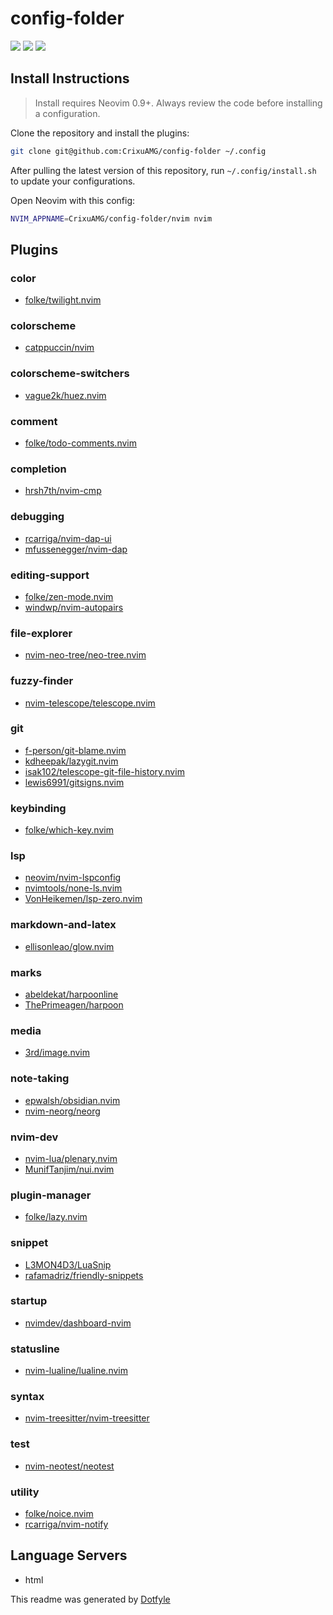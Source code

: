 # config-folder

<a href="https://dotfyle.com/CrixuAMG/config-folder-nvim"><img src="https://dotfyle.com/CrixuAMG/config-folder-nvim/badges/plugins?style=flat" /></a>
<a href="https://dotfyle.com/CrixuAMG/config-folder-nvim"><img src="https://dotfyle.com/CrixuAMG/config-folder-nvim/badges/leaderkey?style=flat" /></a>
<a href="https://dotfyle.com/CrixuAMG/config-folder-nvim"><img src="https://dotfyle.com/CrixuAMG/config-folder-nvim/badges/plugin-manager?style=flat" /></a>


## Install Instructions

 > Install requires Neovim 0.9+. Always review the code before installing a configuration.

Clone the repository and install the plugins:

```sh
git clone git@github.com:CrixuAMG/config-folder ~/.config
```

After pulling the latest version of this repository, run `~/.config/install.sh` to update your configurations.

Open Neovim with this config:

```sh
NVIM_APPNAME=CrixuAMG/config-folder/nvim nvim
```

## Plugins

### color

+ [folke/twilight.nvim](https://dotfyle.com/plugins/folke/twilight.nvim)
### colorscheme

+ [catppuccin/nvim](https://dotfyle.com/plugins/catppuccin/nvim)
### colorscheme-switchers

+ [vague2k/huez.nvim](https://dotfyle.com/plugins/vague2k/huez.nvim)
### comment

+ [folke/todo-comments.nvim](https://dotfyle.com/plugins/folke/todo-comments.nvim)
### completion

+ [hrsh7th/nvim-cmp](https://dotfyle.com/plugins/hrsh7th/nvim-cmp)
### debugging

+ [rcarriga/nvim-dap-ui](https://dotfyle.com/plugins/rcarriga/nvim-dap-ui)
+ [mfussenegger/nvim-dap](https://dotfyle.com/plugins/mfussenegger/nvim-dap)
### editing-support

+ [folke/zen-mode.nvim](https://dotfyle.com/plugins/folke/zen-mode.nvim)
+ [windwp/nvim-autopairs](https://dotfyle.com/plugins/windwp/nvim-autopairs)
### file-explorer

+ [nvim-neo-tree/neo-tree.nvim](https://dotfyle.com/plugins/nvim-neo-tree/neo-tree.nvim)
### fuzzy-finder

+ [nvim-telescope/telescope.nvim](https://dotfyle.com/plugins/nvim-telescope/telescope.nvim)
### git

+ [f-person/git-blame.nvim](https://dotfyle.com/plugins/f-person/git-blame.nvim)
+ [kdheepak/lazygit.nvim](https://dotfyle.com/plugins/kdheepak/lazygit.nvim)
+ [isak102/telescope-git-file-history.nvim](https://dotfyle.com/plugins/isak102/telescope-git-file-history.nvim)
+ [lewis6991/gitsigns.nvim](https://dotfyle.com/plugins/lewis6991/gitsigns.nvim)
### keybinding

+ [folke/which-key.nvim](https://dotfyle.com/plugins/folke/which-key.nvim)
### lsp

+ [neovim/nvim-lspconfig](https://dotfyle.com/plugins/neovim/nvim-lspconfig)
+ [nvimtools/none-ls.nvim](https://dotfyle.com/plugins/nvimtools/none-ls.nvim)
+ [VonHeikemen/lsp-zero.nvim](https://dotfyle.com/plugins/VonHeikemen/lsp-zero.nvim)
### markdown-and-latex

+ [ellisonleao/glow.nvim](https://dotfyle.com/plugins/ellisonleao/glow.nvim)
### marks

+ [abeldekat/harpoonline](https://dotfyle.com/plugins/abeldekat/harpoonline)
+ [ThePrimeagen/harpoon](https://dotfyle.com/plugins/ThePrimeagen/harpoon)
### media

+ [3rd/image.nvim](https://dotfyle.com/plugins/3rd/image.nvim)
### note-taking

+ [epwalsh/obsidian.nvim](https://dotfyle.com/plugins/epwalsh/obsidian.nvim)
+ [nvim-neorg/neorg](https://dotfyle.com/plugins/nvim-neorg/neorg)
### nvim-dev

+ [nvim-lua/plenary.nvim](https://dotfyle.com/plugins/nvim-lua/plenary.nvim)
+ [MunifTanjim/nui.nvim](https://dotfyle.com/plugins/MunifTanjim/nui.nvim)
### plugin-manager

+ [folke/lazy.nvim](https://dotfyle.com/plugins/folke/lazy.nvim)
### snippet

+ [L3MON4D3/LuaSnip](https://dotfyle.com/plugins/L3MON4D3/LuaSnip)
+ [rafamadriz/friendly-snippets](https://dotfyle.com/plugins/rafamadriz/friendly-snippets)
### startup

+ [nvimdev/dashboard-nvim](https://dotfyle.com/plugins/nvimdev/dashboard-nvim)
### statusline

+ [nvim-lualine/lualine.nvim](https://dotfyle.com/plugins/nvim-lualine/lualine.nvim)
### syntax

+ [nvim-treesitter/nvim-treesitter](https://dotfyle.com/plugins/nvim-treesitter/nvim-treesitter)
### test

+ [nvim-neotest/neotest](https://dotfyle.com/plugins/nvim-neotest/neotest)
### utility

+ [folke/noice.nvim](https://dotfyle.com/plugins/folke/noice.nvim)
+ [rcarriga/nvim-notify](https://dotfyle.com/plugins/rcarriga/nvim-notify)
## Language Servers

+ html


 This readme was generated by [Dotfyle](https://dotfyle.com)
